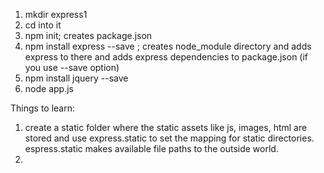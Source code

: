 1) mkdir express1
2) cd into it
3) npm init; creates package.json
4) npm install express --save ; creates node_module directory and adds express to there
and adds express dependencies to package.json (if you use --save option)
5) npm install jquery --save
6) node app.js

Things to learn: 
1) create a static folder where the static assets like js, images, html are stored and
use express.static to set the mapping for static directories. espress.static makes available
file paths to the outside world. 
2) 
